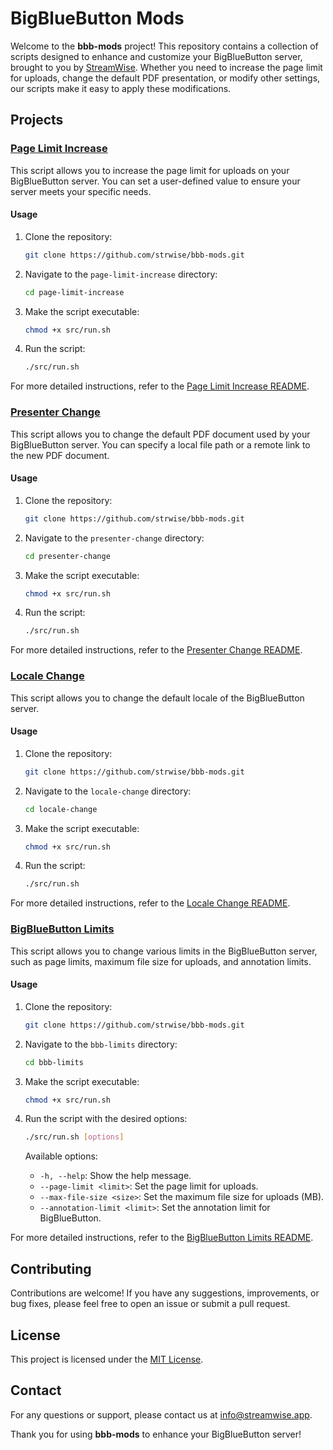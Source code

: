 # BigBlueButton Mods

Welcome to the **bbb-mods** project! This repository contains a collection of scripts designed to enhance and customize your BigBlueButton server, brought to you by [StreamWise](https://www.streamwise.app). Whether you need to increase the page limit for uploads, change the default PDF presentation, or modify other settings, our scripts make it easy to apply these modifications.

## Projects

### [Page Limit Increase](page-limit-increase/README.md)

This script allows you to increase the page limit for uploads on your BigBlueButton server. You can set a user-defined value to ensure your server meets your specific needs.

#### Usage

1. Clone the repository:

   ```bash
   git clone https://github.com/strwise/bbb-mods.git
   ```

2. Navigate to the `page-limit-increase` directory:

   ```bash
   cd page-limit-increase
   ```

3. Make the script executable:

   ```bash
   chmod +x src/run.sh
   ```

4. Run the script:

   ```bash
   ./src/run.sh
   ```

For more detailed instructions, refer to the [Page Limit Increase README](page-limit-increase/README.md).

### [Presenter Change](presenter-change/README.md)

This script allows you to change the default PDF document used by your BigBlueButton server. You can specify a local file path or a remote link to the new PDF document.

#### Usage

1. Clone the repository:

   ```bash
   git clone https://github.com/strwise/bbb-mods.git
   ```

2. Navigate to the `presenter-change` directory:

   ```bash
   cd presenter-change
   ```

3. Make the script executable:

   ```bash
   chmod +x src/run.sh
   ```

4. Run the script:

   ```bash
   ./src/run.sh
   ```

For more detailed instructions, refer to the [Presenter Change README](presenter-change/README.md).

### [Locale Change](locale-change/README.md)

This script allows you to change the default locale of the BigBlueButton server.

#### Usage

1. Clone the repository:

   ```bash
   git clone https://github.com/strwise/bbb-mods.git
   ```

2. Navigate to the `locale-change` directory:

   ```bash
   cd locale-change
   ```

3. Make the script executable:

   ```bash
   chmod +x src/run.sh
   ```

4. Run the script:

   ```bash
   ./src/run.sh
   ```

For more detailed instructions, refer to the [Locale Change README](locale-change/README.md).

### [BigBlueButton Limits](bbb-limits/README.md)

This script allows you to change various limits in the BigBlueButton server, such as page limits, maximum file size for uploads, and annotation limits.

#### Usage

1. Clone the repository:

   ```bash
   git clone https://github.com/strwise/bbb-mods.git
   ```

2. Navigate to the `bbb-limits` directory:

   ```bash
   cd bbb-limits
   ```

3. Make the script executable:

   ```bash
   chmod +x src/run.sh
   ```

4. Run the script with the desired options:

   ```bash
   ./src/run.sh [options]
   ```

   Available options:

   - `-h, --help`: Show the help message.
   - `--page-limit <limit>`: Set the page limit for uploads.
   - `--max-file-size <size>`: Set the maximum file size for uploads (MB).
   - `--annotation-limit <limit>`: Set the annotation limit for BigBlueButton.

For more detailed instructions, refer to the [BigBlueButton Limits README](bbb-limits/README.md).

## Contributing

Contributions are welcome! If you have any suggestions, improvements, or bug fixes, please feel free to open an issue or submit a pull request.

## License

This project is licensed under the [MIT License](LICENSE).

## Contact

For any questions or support, please contact us at [info@streamwise.app](mailto:info@streamwise.app).

Thank you for using **bbb-mods** to enhance your BigBlueButton server!